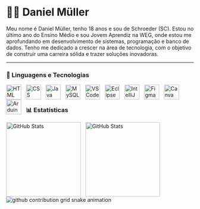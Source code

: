 # 👨‍💻 Daniel Müller

Meu nome é Daniel Müller, tenho 18 anos e sou de Schroeder (SC). Estou no último ano do Ensino Médio e sou Jovem Aprendiz na WEG, onde estou me aprofundando em desenvolvimento de sistemas, programação e banco de dados. Tenho me dedicado a crescer na área de tecnologia, com o objetivo de construir uma carreira sólida e trazer soluções inovadoras.

---

### 🤖 Linguagens e Tecnologias
<img 
    align="left" 
    alt="HTML" 
    title="HTML" 
    width="40px" 
    style="padding-right: 10px;" 
    src="https://cdn.jsdelivr.net/gh/devicons/devicon@latest/icons/html5/html5-original.svg" 
/>
<img 
    align="left" 
    alt="CSS" 
    title="CSS" 
    width="40px" 
    style="padding-right: 10px;" 
    src="https://cdn.jsdelivr.net/gh/devicons/devicon@latest/icons/css3/css3-original.svg" 
/>
<img 
    align="left" 
    alt="Java" 
    title="Java" 
    width="40px" 
    style="padding-right: 10px;" 
    src="https://cdn.jsdelivr.net/gh/devicons/devicon@latest/icons/java/java-original.svg" 
/>
<img 
    align="left" 
    alt="MySQL" 
    title="MySQL" 
    width="40px" 
    style="padding-right: 10px;" 
    src="https://cdn.jsdelivr.net/gh/devicons/devicon@latest/icons/mysql/mysql-original.svg" 
/>
<img 
    align="left" 
    alt="VS Code" 
    title="Visual Studio Code" 
    width="40px" 
    style="padding-right: 10px;" 
    src="https://cdn.jsdelivr.net/gh/devicons/devicon@latest/icons/vscode/vscode-original.svg" 
/>
<img 
    align="left" 
    alt="Eclipse" 
    title="Eclipse" 
    width="40px" 
    style="padding-right: 10px;" 
    src="https://cdn.jsdelivr.net/gh/devicons/devicon@latest/icons/eclipse/eclipse-original.svg" 
/>
<img 
    align="left" 
    alt="IntelliJ IDEA" 
    title="IntelliJ IDEA" 
    width="40px" 
    style="padding-right: 10px;" 
    src="https://cdn.jsdelivr.net/gh/devicons/devicon@latest/icons/intellij/intellij-original.svg" 
/>
<img 
    align="left" 
    alt="Figma" 
    title="Figma" 
    width="40px" 
    style="padding-right: 10px;" 
    src="https://cdn.jsdelivr.net/gh/devicons/devicon@latest/icons/figma/figma-original.svg" 
/>
<img 
    align="left" 
    alt="Canva" 
    title="Canva" 
    width="40px" 
    style="padding-right: 10px;" 
    src="https://cdn.jsdelivr.net/gh/devicons/devicon@latest/icons/canva/canva-original.svg" 
/>
<img 
    align="left" 
    alt="Arduino" 
    title="Arduino" 
    width="40px" 
    style="padding-right: 10px;" 
    src="https://cdn.jsdelivr.net/gh/devicons/devicon@latest/icons/arduino/arduino-original.svg" 
/>

<br/>
<br/>

### 📊 Estatísticas

<p>
  <img 
    align="left" 
    alt="GitHub Stats" 
    height="200" 
    style="padding-right: 10px;" 
    <img src="https://github-readme-stats.vercel.app/api?username=mullerdaniel&show_icons=true&count_private=true&theme=tokyonight&locale=pt-br&cache_seconds=1800"
  />

<img 
      align="left" 
      alt="GitHub Stats" 
      height="200" 
    src="https://github-readme-stats.vercel.app/api/top-langs/?username=mullerdaniel&theme=tokyonight&layout=compact&custom_title=Tecnologias&langs_count=9&cache_seconds=30" 
  />
<div >


</p>
<picture align="center">
  <source media="(prefers-color-scheme: dark)" srcset="https://raw.githubusercontent.com/mullerdaniel/mullerdaniel/output/github-contribution-grid-snake-dark.svg">
  <source media="(prefers-color-scheme: light)" srcset="https://raw.githubusercontent.com/mullerdaniel/mullerdaniel/output/github-contribution-grid-snake-dark.svg">
  <img align="center" alt="github contribution grid snake animation" src="https://raw.githubusercontent.com/mullerdaniel/mullerdaniel/output/github-contribution-grid-snake.svg">
</picture>
